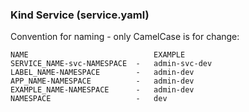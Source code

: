 ### Kind Service (service.yaml)

Convention for naming - only CamelCase is for change:

    NAME                            EXAMPLE
    SERVICE_NAME-svc-NAMESPACE  -   admin-svc-dev
    LABEL_NAME-NAMESPACE        -   admin-dev
    APP_NAME-NAMESPACE          -   admin-dev
    EXAMPLE_NAME-NAMESPACE      -   admin-dev
    NAMESPACE                   -   dev